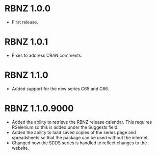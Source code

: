 
# RBNZ 1.0.0

* First release.

# RBNZ 1.0.1

* Fixes to address CRAN comments.

# RBNZ 1.1.0

* Added support for the new series C65 and C66.

# RBNZ 1.1.0.9000

* Added the ability to retrieve the RBNZ release calendar. This requires RSelenium
  so this is added under the Suggests field.
* Added the ability to load saved copies of the series page and spreadsheets so that
  the package can be used without the internet.
* Changed how the SDDS series is handled to reflect changes to the website.
